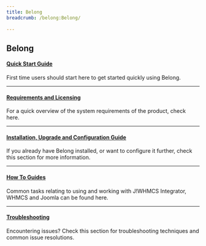 ```yaml
---
title: Belong
breadcrumb: /belong:Belong/
 
---
```


## Belong

#### **[Quick Start Guide](belong/quickstart.md)**<br />
First time users should start here to get started quickly using Belong.

- - -

#### **[Requirements and Licensing](belong/overview.md)**<br />
For a quick overview of the system requirements of the product, check here.

- - -

#### **[Installation, Upgrade and Configuration Guide](belong/installupgrade_guide)**<br />
If you already have Belong installed, or want to configure it further, check this section for more information.

- - -

#### **[How To Guides](jwhmcs/howtoguides)**<br />
Common tasks relating to using and working with J!WHMCS Integrator, WHMCS and Joomla can be found here.

- - -

#### **[Troubleshooting](jwhmcs/troubleshooting)**<br />
Encountering issues?  Check this section for troubleshooting techniques and common issue resolutions. 
